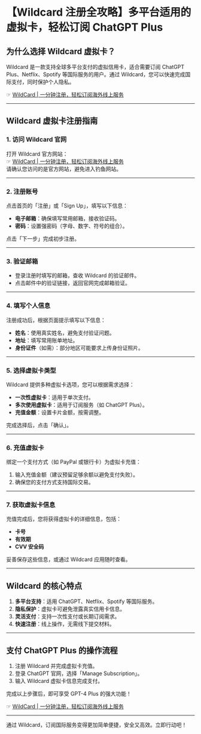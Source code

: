 # 【Wildcard 注册全攻略】多平台适用的虚拟卡，轻松订阅 ChatGPT Plus

## 为什么选择 Wildcard 虚拟卡？

Wildcard 是一款支持全球多平台支付的虚拟信用卡，适合需要订阅 ChatGPT Plus、Netflix、Spotify 等国际服务的用户。通过 Wildcard，您可以快速完成国际支付，同时保护个人隐私。

☞ [WildCard | 一分钟注册，轻松订阅海外线上服务](https://bit.ly/bewildcard)

---

## Wildcard 虚拟卡注册指南

### 1. 访问 Wildcard 官网

打开 Wildcard 官方网站：  
☞ [WildCard | 一分钟注册，轻松订阅海外线上服务](https://bit.ly/bewildcard)  
请确认您访问的是官方网站，避免进入钓鱼网站。

---

### 2. 注册账号

点击首页的「注册」或「Sign Up」，填写以下信息：

- **电子邮箱**：确保填写常用邮箱，接收验证码。
- **密码**：设置强密码（字母、数字、符号的组合）。

点击「下一步」完成初步注册。

---

### 3. 验证邮箱

- 登录注册时填写的邮箱，查收 Wildcard 的验证邮件。
- 点击邮件中的验证链接，返回官网完成邮箱验证。

---

### 4. 填写个人信息

注册成功后，根据页面提示填写以下信息：

- **姓名**：使用真实姓名，避免支付验证问题。
- **地址**：填写常用账单地址。
- **身份证件**（如需）：部分地区可能要求上传身份证照片。

---

### 5. 选择虚拟卡类型

Wildcard 提供多种虚拟卡选项，您可以根据需求选择：

- **一次性虚拟卡**：适用于单次支付。
- **多次使用虚拟卡**：适用于订阅服务（如 ChatGPT Plus）。
- **充值金额**：设置卡片金额，按需调整。

完成选择后，点击「确认」。

---

### 6. 充值虚拟卡

绑定一个支付方式（如 PayPal 或银行卡）为虚拟卡充值：

1. 输入充值金额（建议预留足够余额以避免支付失败）。
2. 确保您的支付方式支持国际交易。

---

### 7. 获取虚拟卡信息

充值完成后，您将获得虚拟卡的详细信息，包括：

- **卡号**
- **有效期**
- **CVV 安全码**

妥善保存这些信息，或通过 Wildcard 应用随时查看。

---

## Wildcard 的核心特点

1. **多平台支持**：适用 ChatGPT、Netflix、Spotify 等国际服务。
2. **隐私保护**：虚拟卡可避免泄露真实信用卡信息。
3. **灵活支付**：支持一次性支付或长期订阅需求。
4. **快速注册**：线上操作，无需线下提交材料。

---

## 支付 ChatGPT Plus 的操作流程

1. 注册 Wildcard 并完成虚拟卡充值。
2. 登录 ChatGPT 官网，选择「Manage Subscription」。
3. 输入 Wildcard 虚拟卡信息完成支付。

完成以上步骤后，即可享受 GPT-4 Plus 的强大功能！

☞ [WildCard | 一分钟注册，轻松订阅海外线上服务](https://bit.ly/bewildcard)

---

通过 Wildcard，订阅国际服务变得更加简单便捷，安全又高效。立即行动吧！
